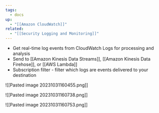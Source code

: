 ```yaml
---
tags:
  - docs
up:
  - "[[Amazon CloudWatch]]"
related:
  - "[[Security Logging and Monitoring]]"
---
```

- Get real-time log events from CloudWatch Logs for processing and analysis
- Send to [[Amazon Kinesis Data Streams]], [[Amazon Kinesis Data Firehose]], or [[AWS Lambda]]
- Subscription filter - filter which logs are events delivered to your destination

![[Pasted image 20231031160455.png]]


![[Pasted image 20231031160738.png]]

![[Pasted image 20231031160753.png]]